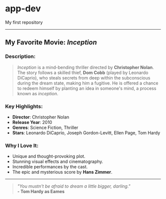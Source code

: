 # app-dev
My first repository

---

## My Favorite Movie: *Inception*

### Description:
> *Inception* is a mind-bending thriller directed by **Christopher Nolan**. The story follows a skilled thief, **Dom Cobb** (played by Leonardo DiCaprio), who steals secrets from deep within the subconscious during the dream state, making him a fugitive. He is offered a chance to redeem himself by planting an idea in someone's mind, a process known as *inception*. 

### Key Highlights:
- **Director**: Christopher Nolan
- **Release Year**: 2010
- **Genres**: Science Fiction, Thriller
- **Stars**: Leonardo DiCaprio, Joseph Gordon-Levitt, Ellen Page, Tom Hardy

### Why I Love It:
- Unique and thought-provoking plot.
- Stunning visual effects and cinematography.
- Incredible performances by the cast.
- The epic and mysterious score by **Hans Zimmer**.

---

> *"You mustn't be afraid to dream a little bigger, darling."*  
> **- Tom Hardy as Eames**
